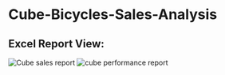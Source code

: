 # Cube-Bicycles-Sales-Analysis

## Excel Report View:
![Cube sales report](https://github.com/user-attachments/assets/a8677a69-4342-473c-b237-183b9c38924b)
![cube performance report](https://github.com/user-attachments/assets/624e2a6c-18cb-46e8-94e4-faeb5935a51b)

